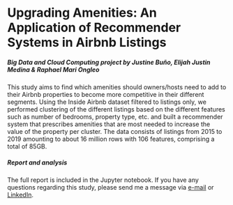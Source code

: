 # Upgrading Amenities: An Application of Recommender Systems in Airbnb Listings
##### Big Data and Cloud Computing project by Justine Bu&ntilde;o, Elijah Justin Medina & Raphael Mari Ongleo

This study aims to find which amenities should owners/hosts need to add to their Airbnb properties to become more competitive in their different segments. Using the Inside Airbnb dataset filtered to listings only, we performed clustering of the different listings based on the different features such as number of bedrooms, property type, etc. and built a recommender system that prescribes amenities that are most needed to increase the value of the property per cluster. The data consists of listings from 2015 to 2019 amounting to about 16 million rows with 106 features, comprising a total of 85GB.

##### Report and analysis

The full report is included in the Jupyter notebook. If you have any questions regarding this study, please send me a message via <a href="mailto:elijahjustinmedina@gmail.com">e-mail</a> or <a href="https://www.linkedin.com/in/elijah-justin-medina/">LinkedIn</a>.
